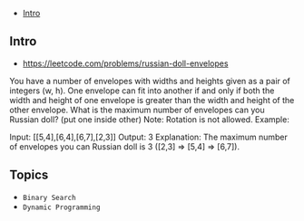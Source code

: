 - [Intro](#intro)

## Intro

- https://leetcode.com/problems/russian-doll-envelopes

You have a number of envelopes with widths and heights given as a pair of integers (w, h). One envelope can fit into another if and only if both the width and height of one envelope is greater than the width and height of the other envelope.
What is the maximum number of envelopes can you Russian doll? (put one inside other)
Note:
Rotation is not allowed.
Example:


Input: [[5,4],[6,4],[6,7],[2,3]]
Output: 3 
Explanation: The maximum number of envelopes you can Russian doll is 3 ([2,3] => [5,4] => [6,7]).




## Topics

- `Binary Search`
- `Dynamic Programming`


